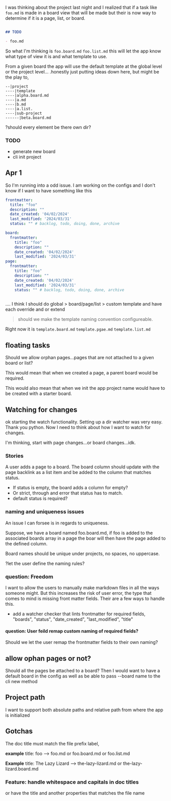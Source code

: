 I was thinking about the project last night and I realized that if a task like `foo.md` is made in a board view that will be made but their is now way to determine if it is a page, list, or board. 

```md

## TODO

- foo.md
```

So what I'm thinking is `foo.board.md` `foo.list.md` this will let the app know what type of view it is and what template to use. 

From a given board the app will use the default template at the global level or the project level... .honestly just putting ideas down here, but might be the play to, 

```
--|project
----|template
----|alpha.board.md
----|a.md
----|b.md
----|a.list.
----|sub-project
------|beta.board.md
```

?should every element be there own dir?

### TODO

- generate new board
- cli init project

## Apr 1 

So I'm running into a odd issue. I am working on the configs and I don't know if I want to have something like this 

```yml
frontmatter:
  title: "foo"
  description: ""
  date_created: '04/02/2024'
  last_modified: '2024/03/31'
  status: "" # backlog, todo, doing, done, archive 
```

```yml
board:
  frontmatter:
    title: "foo"
    description: ""
    date_created: '04/02/2024'
    last_modified: '2024/03/31'
page:
  frontmatter:
    title: "foo"
    description: ""
    date_created: '04/02/2024'
    last_modified: '2024/03/31'
    status: "" # backlog, todo, doing, done, archive 
```

```yml

```

....
I think I should do global > board/page/list > custom template and have each override and or extend

> should we make the template naming convention configureable. 
>

Right now it is `template.board.md` `template.pgae.md` `template.list.md`

## floating tasks

Should we allow orphan pages...pages that are not attached to a given board or list? 

This would mean that when we created a page, a parent board would be required. 

This would also mean that when we init the app project name would have to be created with a starter board. 

## Watching for changes 

ok starting the watch functionality. Setting up a dir watcher was very easy. Thank you python. Now I need to think about how I want to watch for changes. 

I'm thinking, start with page changes...or board changes...idk.

### Stories 

A user adds a page to a board. The board column should update with the page backlink as a list item and be added to the column that matches status. 

- If status is empty, the board adds a column for empty?
- Or strict, through and error that status has to match. 
- default status is required?

### naming and uniqueness issues

An issue I can forsee is in regards to uniqueness. 

Suppose, we have a board named foo.board.md, if foo is added to the associated boards array in a page the boar will then have the page added to the defined column. 

Board names should be unique under projects, no spaces, no uppercase. 

?let the user define the naming rules?

### question: Freedom 

I want to allow the users to manually make markdown files in all the ways someone might. But this increases the risk of user error, the type that comes to mind is missing front matter fields. Their are a few ways to handle this. 

- add a watcher checker that lints frontmatter for required fields, "boards", "status", "date_created", "last_modified", "title"


#### question: User feild remap custom naming of required fields?

Should we let the user remap the frontmatter fields to their own naming?

## allow ophan pages or not? 

Should all the pages be attached to a board? Then I would want to have a default board in the config as well as be able to pass --board name to the cli new method


## Project path 

I want to support both absolute paths and relative path from where the app is initialized

## Gotchas 

The doc title must match the file prefix label,

**example**
title: foo --> foo.md or foo.board.md or foo.list.md

**Example**
title: The Lazy Lizard --> the-lazy-lizard.md or the-lazy-lizard.board.md

### Feature: handle whitespace and capitals in doc titles 

or have the title and another properties that matches the file name